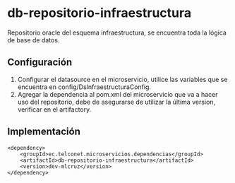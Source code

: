 # db-repositorio-infraestructura

Repositorio oracle del esquema infraestructura, se encuentra toda la lógica de base de datos.

## Configuración

1. Configurar el datasource en el microservicio, utilice las variables que se encuentra en config/DsInfraestructuraConfig.
2. Agregar la dependencia al pom.xml del microservicio que va a hacer uso del repositorio, debe de asegurarse de utilizar la última version, verificar en el artifactory.

## Implementación

```
<dependency>
	<groupId>ec.telconet.microservicios.dependencias</groupId>
	<artifactId>db-repositorio-infraestructura</artifactId>
	<version>dev-mlcruz</version>
</dependency> 
```
